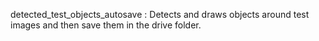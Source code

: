 
detected_test_objects_autosave :  Detects and draws objects around test images and then save them in the drive folder.
